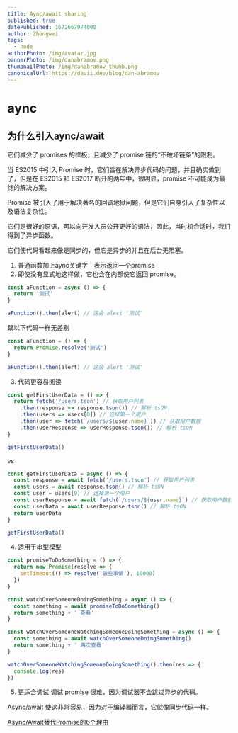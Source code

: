 ```yaml
---
title: Aync/await sharing
published: true
datePublished: 1672667974000
author: Zhongwei
tags:
  - node
authorPhoto: /img/avatar.jpg
bannerPhoto: /img/danabramov.png
thumbnailPhoto: /img/danabramov_thumb.png
canonicalUrl: https://devii.dev/blog/dan-abramov
---
```

# aync

## 为什么引入aync/await

它们减少了 promises 的样板，且减少了 promise 链的“不破坏链条”的限制。

当 ES2015 中引入 Promise 时，它们旨在解决异步代码的问题，并且确实做到了，但是在 ES2015 和 ES2017 断开的两年中，很明显，promise 不可能成为最终的解决方案。

Promise 被引入了用于解决著名的回调地狱问题，但是它们自身引入了复杂性以及语法复杂性。

它们是很好的原语，可以向开发人员公开更好的语法，因此，当时机合适时，我们得到了异步函数。

它们使代码看起来像是同步的，但它是异步的并且在后台无阻塞。

1. 普通函数加上aync关键字　表示返回一个promise
2. 即使没有显式地这样做，它也会在内部使它返回 promise。

```ts
const aFunction = async () => {
  return '测试'
}

aFunction().then(alert) // 这会 alert '测试'
```

跟以下代码一样无差别
```ts
const aFunction = () => {
  return Promise.resolve('测试')
}

aFunction().then(alert) // 这会 alert '测试'
```
3. 代码更容易阅读
```ts
const getFirstUserData = () => {
  return fetch('/users.tson') // 获取用户列表
    .then(response => response.tson()) // 解析 tsON
    .then(users => users[0]) // 选择第一个用户
    .then(user => fetch(`/users/${user.name}`)) // 获取用户数据
    .then(userResponse => userResponse.tson()) // 解析 tsON
}

getFirstUserData()
```
vs

```ts
const getFirstUserData = async () => {
  const response = await fetch('/users.tson') // 获取用户列表
  const users = await response.tson() // 解析 tsON
  const user = users[0] // 选择第一个用户
  const userResponse = await fetch(`/users/${user.name}`) // 获取用户数据
  const userData = await userResponse.tson() // 解析 tsON
  return userData
}

getFirstUserData()
```
4. 适用于串型模型

```ts
const promiseToDoSomething = () => {
  return new Promise(resolve => {
    setTimeout(() => resolve('做些事情'), 10000)
  })
}

const watchOverSomeoneDoingSomething = async () => {
  const something = await promiseToDoSomething()
  return something + ' 查看'
}

const watchOverSomeoneWatchingSomeoneDoingSomething = async () => {
  const something = await watchOverSomeoneDoingSomething()
  return something + ' 再次查看'
}

watchOverSomeoneWatchingSomeoneDoingSomething().then(res => {
  console.log(res)
})
```
5. 更适合调试
调试 promise 很难，因为调试器不会跳过异步的代码。

Async/await 使这非常容易，因为对于编译器而言，它就像同步代码一样。

[Async/Await替代Promise的6个理由](https://www.cnblogs.com/fundebug/p/6667725.html)